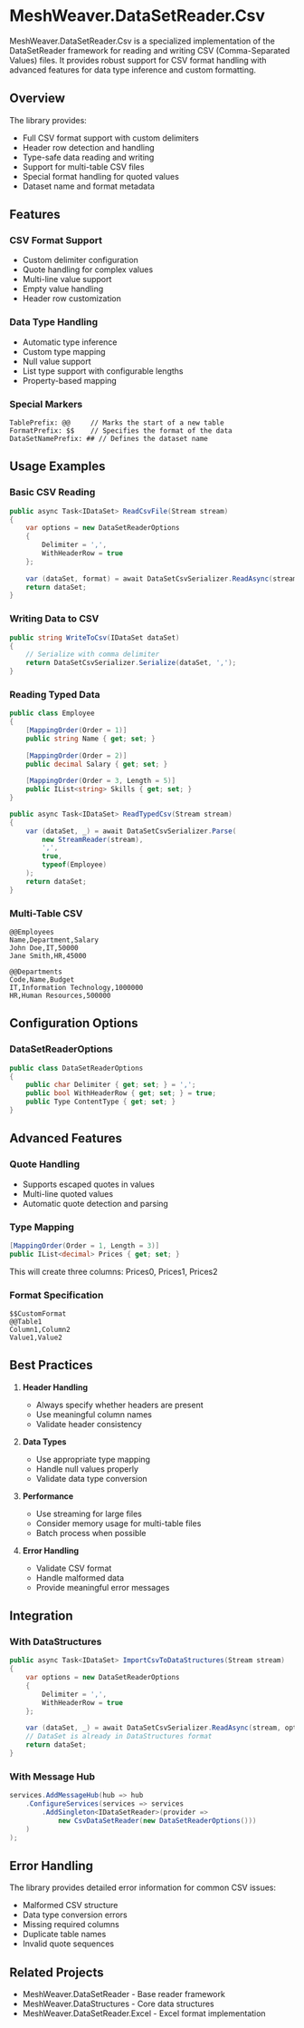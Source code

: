 # MeshWeaver.DataSetReader.Csv

MeshWeaver.DataSetReader.Csv is a specialized implementation of the DataSetReader framework for reading and writing CSV (Comma-Separated Values) files. It provides robust support for CSV format handling with advanced features for data type inference and custom formatting.

## Overview

The library provides:
- Full CSV format support with custom delimiters
- Header row detection and handling
- Type-safe data reading and writing
- Support for multi-table CSV files
- Special format handling for quoted values
- Dataset name and format metadata

## Features

### CSV Format Support
- Custom delimiter configuration
- Quote handling for complex values
- Multi-line value support
- Empty value handling
- Header row customization

### Data Type Handling
- Automatic type inference
- Custom type mapping
- Null value support
- List type support with configurable lengths
- Property-based mapping

### Special Markers
```
TablePrefix: @@     // Marks the start of a new table
FormatPrefix: $$    // Specifies the format of the data
DataSetNamePrefix: ## // Defines the dataset name
```

## Usage Examples

### Basic CSV Reading
```csharp
public async Task<IDataSet> ReadCsvFile(Stream stream)
{
    var options = new DataSetReaderOptions
    {
        Delimiter = ',',
        WithHeaderRow = true
    };
    
    var (dataSet, format) = await DataSetCsvSerializer.ReadAsync(stream, options);
    return dataSet;
}
```

### Writing Data to CSV
```csharp
public string WriteToCsv(IDataSet dataSet)
{
    // Serialize with comma delimiter
    return DataSetCsvSerializer.Serialize(dataSet, ',');
}
```

### Reading Typed Data
```csharp
public class Employee
{
    [MappingOrder(Order = 1)]
    public string Name { get; set; }
    
    [MappingOrder(Order = 2)]
    public decimal Salary { get; set; }
    
    [MappingOrder(Order = 3, Length = 5)]
    public IList<string> Skills { get; set; }
}

public async Task<IDataSet> ReadTypedCsv(Stream stream)
{
    var (dataSet, _) = await DataSetCsvSerializer.Parse(
        new StreamReader(stream),
        ',',
        true,
        typeof(Employee)
    );
    return dataSet;
}
```

### Multi-Table CSV
```csv
@@Employees
Name,Department,Salary
John Doe,IT,50000
Jane Smith,HR,45000

@@Departments
Code,Name,Budget
IT,Information Technology,1000000
HR,Human Resources,500000
```

## Configuration Options

### DataSetReaderOptions
```csharp
public class DataSetReaderOptions
{
    public char Delimiter { get; set; } = ',';
    public bool WithHeaderRow { get; set; } = true;
    public Type ContentType { get; set; }
}
```

## Advanced Features

### Quote Handling
- Supports escaped quotes in values
- Multi-line quoted values
- Automatic quote detection and parsing

### Type Mapping
```csharp
[MappingOrder(Order = 1, Length = 3)]
public IList<decimal> Prices { get; set; }
```
This will create three columns: Prices0, Prices1, Prices2

### Format Specification
```csv
$$CustomFormat
@@Table1
Column1,Column2
Value1,Value2
```

## Best Practices

1. **Header Handling**
   - Always specify whether headers are present
   - Use meaningful column names
   - Validate header consistency

2. **Data Types**
   - Use appropriate type mapping
   - Handle null values properly
   - Validate data type conversion

3. **Performance**
   - Use streaming for large files
   - Consider memory usage for multi-table files
   - Batch process when possible

4. **Error Handling**
   - Validate CSV format
   - Handle malformed data
   - Provide meaningful error messages

## Integration

### With DataStructures
```csharp
public async Task<IDataSet> ImportCsvToDataStructures(Stream stream)
{
    var options = new DataSetReaderOptions
    {
        Delimiter = ',',
        WithHeaderRow = true
    };
    
    var (dataSet, _) = await DataSetCsvSerializer.ReadAsync(stream, options);
    // DataSet is already in DataStructures format
    return dataSet;
}
```

### With Message Hub
```csharp
services.AddMessageHub(hub => hub
    .ConfigureServices(services => services
        .AddSingleton<IDataSetReader>(provider => 
            new CsvDataSetReader(new DataSetReaderOptions()))
    )
);
```

## Error Handling

The library provides detailed error information for common CSV issues:
- Malformed CSV structure
- Data type conversion errors
- Missing required columns
- Duplicate table names
- Invalid quote sequences

## Related Projects

- MeshWeaver.DataSetReader - Base reader framework
- MeshWeaver.DataStructures - Core data structures
- MeshWeaver.DataSetReader.Excel - Excel format implementation
